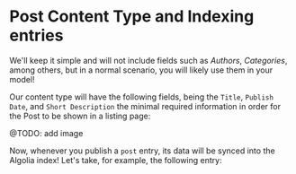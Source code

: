 # Post Content Type and Indexing entries

We'll keep it simple and will not include fields such as _Authors_, _Categories_, among others, but in a normal scenario, you will likely use them in your model!

Our content type will have the following fields, being the `Title`, `Publish Date`, and `Short Description` the minimal required information in order for the Post to be shown in a listing page:

@TODO: add image

Now, whenever you publish a `post` entry, its data will be synced into the Algolia index! Let's take, for example, the following entry:

